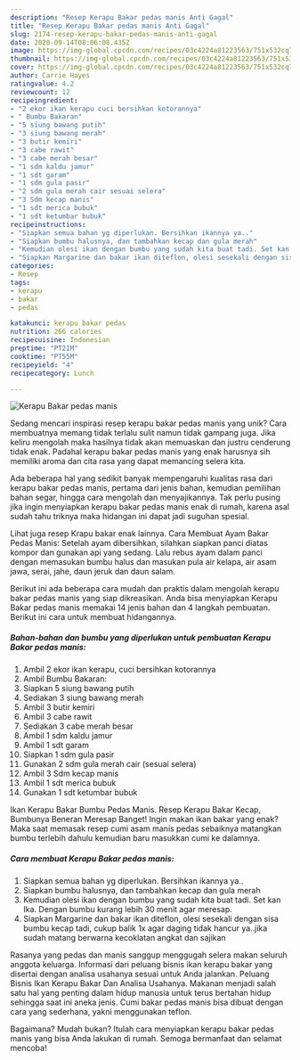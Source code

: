 ```yaml
---
description: "Resep Kerapu Bakar pedas manis Anti Gagal"
title: "Resep Kerapu Bakar pedas manis Anti Gagal"
slug: 2174-resep-kerapu-bakar-pedas-manis-anti-gagal
date: 2020-09-14T08:06:08.435Z
image: https://img-global.cpcdn.com/recipes/03c4224a81223563/751x532cq70/kerapu-bakar-pedas-manis-foto-resep-utama.jpg
thumbnail: https://img-global.cpcdn.com/recipes/03c4224a81223563/751x532cq70/kerapu-bakar-pedas-manis-foto-resep-utama.jpg
cover: https://img-global.cpcdn.com/recipes/03c4224a81223563/751x532cq70/kerapu-bakar-pedas-manis-foto-resep-utama.jpg
author: Carrie Hayes
ratingvalue: 4.2
reviewcount: 12
recipeingredient:
- "2 ekor ikan kerapu cuci bersihkan kotorannya"
- " Bumbu Bakaran"
- "5 siung bawang putih"
- "3 siung bawang merah"
- "3 butir kemiri"
- "3 cabe rawit"
- "3 cabe merah besar"
- "1 sdm kaldu jamur"
- "1 sdt garam"
- "1 sdm gula pasir"
- "2 sdm gula merah cair sesuai selera"
- "3 Sdm kecap manis"
- "1 sdt merica bubuk"
- "1 sdt ketumbar bubuk"
recipeinstructions:
- "Siapkan semua bahan yg diperlukan. Bersihkan ikannya ya.."
- "Siapkan bumbu halusnya, dan tambahkan kecap dan gula merah"
- "Kemudian olesi ikan dengan bumbu yang sudah kita buat tadi. Set kan Ika. Dengan bumbu kurang lebih 30 menit agar meresap."
- "Siapkan Margarine dan bakar ikan diteflon, olesi sesekali dengan sisa bumbu kecap tadi, cukup balik 1x agar daging tidak hancur ya..jika sudah matang berwarna kecoklatan angkat dan sajikan"
categories:
- Resep
tags:
- kerapu
- bakar
- pedas

katakunci: kerapu bakar pedas 
nutrition: 266 calories
recipecuisine: Indonesian
preptime: "PT21M"
cooktime: "PT55M"
recipeyield: "4"
recipecategory: Lunch

---
```



![Kerapu Bakar pedas manis](https://img-global.cpcdn.com/recipes/03c4224a81223563/751x532cq70/kerapu-bakar-pedas-manis-foto-resep-utama.jpg)

Sedang mencari inspirasi resep kerapu bakar pedas manis yang unik? Cara membuatnya memang tidak terlalu sulit namun tidak gampang juga. Jika keliru mengolah maka hasilnya tidak akan memuaskan dan justru cenderung tidak enak. Padahal kerapu bakar pedas manis yang enak harusnya sih memiliki aroma dan cita rasa yang dapat memancing selera kita.

Ada beberapa hal yang sedikit banyak mempengaruhi kualitas rasa dari kerapu bakar pedas manis, pertama dari jenis bahan, kemudian pemilihan bahan segar, hingga cara mengolah dan menyajikannya. Tak perlu pusing jika ingin menyiapkan kerapu bakar pedas manis enak di rumah, karena asal sudah tahu triknya maka hidangan ini dapat jadi suguhan spesial.

Lihat juga resep Krapu bakar enak lainnya. Cara Membuat Ayam Bakar Pedas Manis: Setelah ayam dibersihkan, silahkan siapkan panci diatas kompor dan gunakan api yang sedang. Lalu rebus ayam dalam panci dengan memasukan bumbu halus dan masukan pula air kelapa, air asam jawa, serai, jahe, daun jeruk dan daun salam.


Berikut ini ada beberapa cara mudah dan praktis dalam mengolah kerapu bakar pedas manis yang siap dikreasikan. Anda bisa menyiapkan Kerapu Bakar pedas manis memakai 14 jenis bahan dan 4 langkah pembuatan. Berikut ini cara untuk membuat hidangannya.

<!--inarticleads1-->

##### Bahan-bahan dan bumbu yang diperlukan untuk pembuatan Kerapu Bakar pedas manis:

1. Ambil 2 ekor ikan kerapu, cuci bersihkan kotorannya
1. Ambil  Bumbu Bakaran:
1. Siapkan 5 siung bawang putih
1. Sediakan 3 siung bawang merah
1. Ambil 3 butir kemiri
1. Ambil 3 cabe rawit
1. Sediakan 3 cabe merah besar
1. Ambil 1 sdm kaldu jamur
1. Ambil 1 sdt garam
1. Siapkan 1 sdm gula pasir
1. Gunakan 2 sdm gula merah cair (sesuai selera)
1. Ambil 3 Sdm kecap manis
1. Ambil 1 sdt merica bubuk
1. Gunakan 1 sdt ketumbar bubuk


Ikan Kerapu Bakar Bumbu Pedas Manis. Resep Kerapu Bakar Kecap, Bumbunya Beneran Meresap Banget! Ingin makan ikan bakar yang enak? Maka saat memasak resep cumi asam manis pedas sebaiknya matangkan bumbu terlebih dahulu kemudian baru masukkan cumi ke dalamnya. 

<!--inarticleads2-->

##### Cara membuat Kerapu Bakar pedas manis:

1. Siapkan semua bahan yg diperlukan. Bersihkan ikannya ya..
1. Siapkan bumbu halusnya, dan tambahkan kecap dan gula merah
1. Kemudian olesi ikan dengan bumbu yang sudah kita buat tadi. Set kan Ika. Dengan bumbu kurang lebih 30 menit agar meresap.
1. Siapkan Margarine dan bakar ikan diteflon, olesi sesekali dengan sisa bumbu kecap tadi, cukup balik 1x agar daging tidak hancur ya..jika sudah matang berwarna kecoklatan angkat dan sajikan


Rasanya yang pedas dan manis sanggup menggugah selera makan seluruh anggota keluarga. Informasi dari peluang bisnis ikan kerapu bakar yang disertai dengan analisa usahanya sesuai untuk Anda jalankan. Peluang Bisnis Ikan Kerapu Bakar Dan Analisa Usahanya. Makanan menjadi salah satu hal yang penting dalam hidup manusia untuk terus bertahan hidup sehingga saat ini aneka jenis. Cumi bakar pedas manis bisa dibuat dengan cara yang sederhana, yakni menggunakan teflon. 

Bagaimana? Mudah bukan? Itulah cara menyiapkan kerapu bakar pedas manis yang bisa Anda lakukan di rumah. Semoga bermanfaat dan selamat mencoba!

